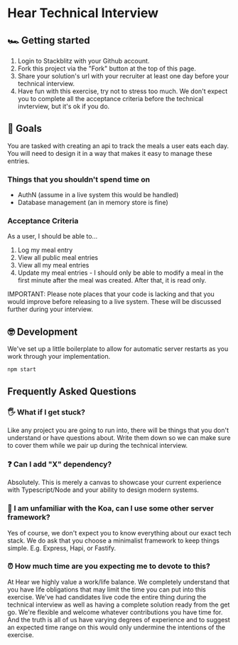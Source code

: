 # Hear Technical Interview

## 🏎️ Getting started

1. Login to Stackblitz with your Github account.
2. Fork this project via the "Fork" button at the top of this page.
3. Share your solution's url with your recruiter at least one day before your technical interview.
4. Have fun with this exercise, try not to stress too much. We don't expect you to complete all the acceptance criteria before the technical invterview, but it's ok if you do.

## 🥅 Goals

You are tasked with creating an api to track the meals a user eats each day. You will need to design it in a way that makes it easy to manage these entries.

### Things that you shouldn't spend time on

- AuthN (assume in a live system this would be handled)
- Database management (an in memory store is fine)

### Acceptance Criteria

As a user,
I should be able to...

1. Log my meal entry
2. View all public meal entries
3. View all my meal entries
4. Update my meal entries - I should only be able to modify a meal in the first minute after the meal was created. After that, it is read only.

IMPORTANT: Please note places that your code is lacking and that you would improve before releasing to a live system. These will be discussed further during your interview.

## 🤓 Development

We've set up a little boilerplate to allow for automatic server restarts as you work through your implementation.

```shell
npm start
```

## Frequently Asked Questions

### 🖐️ What if I get stuck?

Like any project you are going to run into, there will be things that you don't understand or have questions about. Write them down so we can make sure to cover them while we pair up during the technical interview.

### ❓ Can I add "X" dependency?

Absolutely. This is merely a canvas to showcase your current experience with Typescript/Node and your ability to design modern systems.

### 🤔 I am unfamiliar with the Koa, can I use some other server framework?

Yes of course, we don't expect you to know everything about our exact tech stack. We do ask that you choose a minimalist framework to keep things simple. E.g. Express, Hapi, or Fastify.

### ⏰ How much time are you expecting me to devote to this?

At Hear we highly value a work/life balance. We completely understand that you have life obligations that may limit the time you can put into this exercise. We've had candidates live code the entire thing during the technical interview as well as having a complete solution ready from the get go. We're flexible and welcome whatever contributions you have time for. And the truth is all of us have varying degrees of experience and to suggest an expected time range on this would only undermine the intentions of the exercise.
